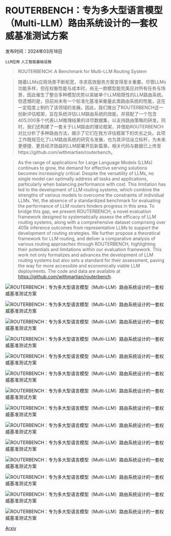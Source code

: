 # ROUTERBENCH：专为多大型语言模型（Multi-LLM）路由系统设计的一套权威基准测试方案

发布时间：2024年03月18日

`LLM应用` `人工智能基础设施`

> ROUTERBENCH: A Benchmark for Multi-LLM Routing System

> 随着LLMs应用场景不断拓宽，寻求高效服务方案变得至关重要。尽管LLMs功能多样，但在权衡性能与成本时，尚无一款模型能完美应对所有任务与场景，因此催生了整合多种模型优势以突破单个LLM局限性的LLM路由系统。但遗憾的是，目前尚未有一个标准化基准来衡量此类路由系统的性能，这在一定程度上制约了该领域的发展。因此，我们推出了ROUTERBENCH这一创新评估框架，旨在系统评估LLM路由系统的效能，并搭配了一个包含405,000多个代表LLM推理结果的详尽数据集，以支持路由策略的研发。同时，我们还构建了一套关于LLM路由的理论框架，并借助ROUTERBENCH对比分析了多种路由方法，揭示了它们在我方评估框架下的优劣之处。此项工作既规范化了LLM路由系统的研究与发展，也为其评估设立标杆，为未来更便捷、更具经济效益的LLM部署开启新篇章。相关代码与数据已上传至https://github.com/withmartian/routerbench。

> As the range of applications for Large Language Models (LLMs) continues to grow, the demand for effective serving solutions becomes increasingly critical. Despite the versatility of LLMs, no single model can optimally address all tasks and applications, particularly when balancing performance with cost. This limitation has led to the development of LLM routing systems, which combine the strengths of various models to overcome the constraints of individual LLMs. Yet, the absence of a standardized benchmark for evaluating the performance of LLM routers hinders progress in this area. To bridge this gap, we present ROUTERBENCH, a novel evaluation framework designed to systematically assess the efficacy of LLM routing systems, along with a comprehensive dataset comprising over 405k inference outcomes from representative LLMs to support the development of routing strategies. We further propose a theoretical framework for LLM routing, and deliver a comparative analysis of various routing approaches through ROUTERBENCH, highlighting their potentials and limitations within our evaluation framework. This work not only formalizes and advances the development of LLM routing systems but also sets a standard for their assessment, paving the way for more accessible and economically viable LLM deployments. The code and data are available at https://github.com/withmartian/routerbench.

![ROUTERBENCH：专为多大型语言模型（Multi-LLM）路由系统设计的一套权威基准测试方案](../../../paper_images/2403.12031/x1.png)

![ROUTERBENCH：专为多大型语言模型（Multi-LLM）路由系统设计的一套权威基准测试方案](../../../paper_images/2403.12031/x2.png)

![ROUTERBENCH：专为多大型语言模型（Multi-LLM）路由系统设计的一套权威基准测试方案](../../../paper_images/2403.12031/x3.png)

![ROUTERBENCH：专为多大型语言模型（Multi-LLM）路由系统设计的一套权威基准测试方案](../../../paper_images/2403.12031/x4.png)

![ROUTERBENCH：专为多大型语言模型（Multi-LLM）路由系统设计的一套权威基准测试方案](../../../paper_images/2403.12031/x5.png)

![ROUTERBENCH：专为多大型语言模型（Multi-LLM）路由系统设计的一套权威基准测试方案](../../../paper_images/2403.12031/x6.png)

![ROUTERBENCH：专为多大型语言模型（Multi-LLM）路由系统设计的一套权威基准测试方案](../../../paper_images/2403.12031/x7.png)

![ROUTERBENCH：专为多大型语言模型（Multi-LLM）路由系统设计的一套权威基准测试方案](../../../paper_images/2403.12031/x8.png)

![ROUTERBENCH：专为多大型语言模型（Multi-LLM）路由系统设计的一套权威基准测试方案](../../../paper_images/2403.12031/x9.png)

![ROUTERBENCH：专为多大型语言模型（Multi-LLM）路由系统设计的一套权威基准测试方案](../../../paper_images/2403.12031/x10.png)

![ROUTERBENCH：专为多大型语言模型（Multi-LLM）路由系统设计的一套权威基准测试方案](../../../paper_images/2403.12031/x11.png)

![ROUTERBENCH：专为多大型语言模型（Multi-LLM）路由系统设计的一套权威基准测试方案](../../../paper_images/2403.12031/x12.png)

![ROUTERBENCH：专为多大型语言模型（Multi-LLM）路由系统设计的一套权威基准测试方案](../../../paper_images/2403.12031/x13.png)

![ROUTERBENCH：专为多大型语言模型（Multi-LLM）路由系统设计的一套权威基准测试方案](../../../paper_images/2403.12031/x14.png)

[Arxiv](https://arxiv.org/abs/2403.12031)